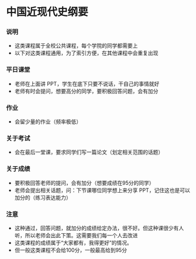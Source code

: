 # 中国近现代史纲要

### 说明
- 这类课程属于全校公共课程，每个学院的同学都需要上
- 以下对这类课程通用，为了索引方便，在其他课程中会重复出现

### 平日课堂
- 老师在上面讲 PPT，学生在底下只要不说话，干自己的事情就好
- 老师有时会提问，想要高分的同学，要积极回答问题，会有加分

### 作业
- 会留少量的作业（频率极低）

### 关于考试
- 会在最后一堂课，要求同学们写一篇论文（划定相关范围的话题）

### 关于成绩
- 要积极回答老师的提问，会有加分（想要成绩在95分的同学）
- 老师会提出相关话题，问：下节课哪位同学想上来分享 PPT，记住这也是可以加分的（练习表达能力）

### 注意
- 这种通过，回答问题，就加分的成绩给定办法，很不好。但这种课很少有人听，所以老师会出此下策。这需要我们每一个人去改进
- 这类课程的成绩属于“大家都有，我得更好”的情况。
- 但一般这类课程不会给100分，一般最高给到95分




